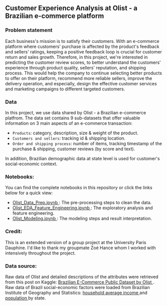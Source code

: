 ## Customer Experience Analysis at Olist - a Brazilian e-commerce platform

### Problem statement

Each business's mission is to satisfy their customers. With an e-commerce platform where customers' purchase is affected by the product's feedback and sellers' ratings, keeping a positive feedback loop is crucial for customer return and sales growth. Therefore, in this project, we're interested in predicting the customer review scores, to better understand the  customers' experience through product quality, sellers' reputation, and shipping process. This would help the company to continue selecting better products to offer on their platform, recommend more reliable sellers, improve the delivery operation, and especially, design the effective customer services and marketing campaigns to different targeted customers.

### Data
In this project, we use data shared by Olist - a Brazilian e-commerce platfrom. The data set contains 9 sub-datasets that offer valuable information on 3 main aspects of an e-commerce transaction:
- `Products`: category, description, size & weight of the product.
- `Customers and sellers`: tracking id & shipping location.
- `Order and shipping process`: number of items, tracking timestamp of the purchase & shipping, customer reviews (by score and text).

In addition, Brazilian demographic data at state level is used for customer's social-economic context.

### Notebooks:
You can find the complete notebooks in this repository or click the links below for a quick view: 
- <a href="https://nbviewer.jupyter.org/github/trang-h-vo/Predict-Customer-Satisfaction/blob/main/Olist_Data_Prep.ipynb"> Olist_Data_Prep.ipynb </a> : The pre-processing steps to clean the data.
- <a href="https://nbviewer.jupyter.org/github/trang-h-vo/Predict-Customer-Satisfaction/blob/main/Olist_EDA_Feature_Engineering.ipynb"> Olist_EDA_Feature_Engineering.ipynb </a> : The exploratory analysis and feature engineering. 
- <a href="https://nbviewer.jupyter.org/github/trang-h-vo/Predict-Customer-Satisfaction/blob/main/Olist_Modeling.ipynb"> Olist_Modeling.ipynb </a> : The modeling steps and result interpretation.

### Credit: 
This is an extended version of a group project at the University Paris Dauphine. I'd like to thank my groupmate Zoé Hance whom I worked with intensively throughout the project.

### Data source: 
Raw data of Olist and detailed descriptions of the attributes were retrieved from this post on Kaggle: <a href="https://www.kaggle.com/olistbr/brazilian-ecommerce"> Brazilian E-Commerce Public Dataset by Olist </a>.
<br>
Raw data of Brazil social-economic factors were loaded from Brazilian Institute of Geography and Statistics: 
<a href="https://www.ibge.gov.br/en/statistics/social/income-expenditure-and-consumption/18704-summary-of-social-indicators.html?=&t=resultados"> household average income </a> and <a href="https://www.ibge.gov.br/en/statistics/social/population/18448-estimates-of-resident-population-for-municipalities-and-federation-units.html?edicao=21737&t=downloads"> population </a> by state.
